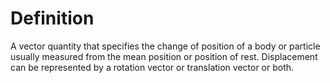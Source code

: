 # Definition

A vector quantity that specifies the change of position of a body or
particle usually measured from the mean position or position of rest.
Displacement can be represented by a rotation vector or translation
vector or both.

